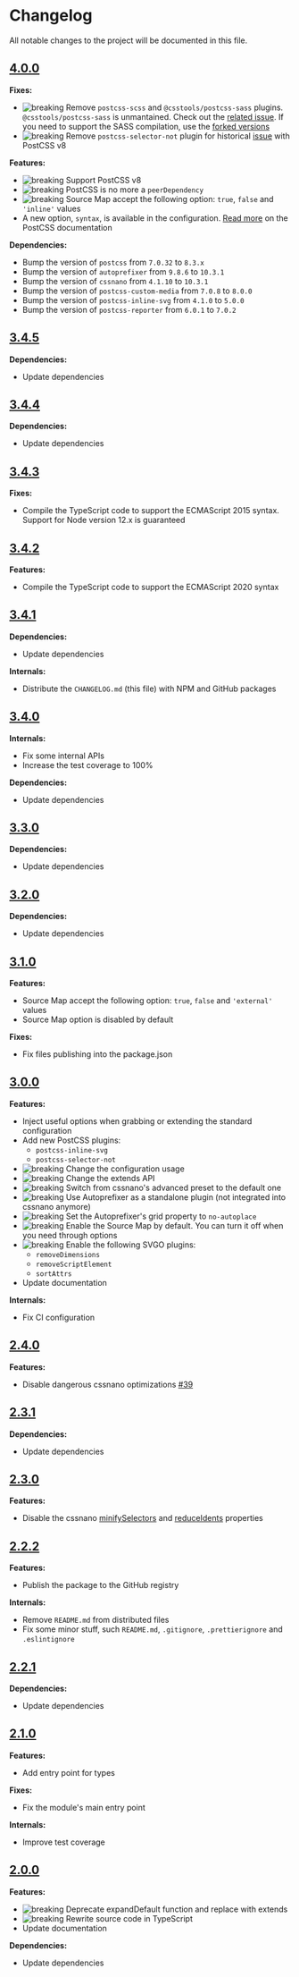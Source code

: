 # Changelog

All notable changes to the project will be documented in this file.

## [4.0.0](https://github.com/giotramu/postcss-config/releases/tag/4.0.0)

**Fixes:**

- ![breaking] Remove `postcss-scss` and `@csstools/postcss-sass` plugins. `@csstools/postcss-sass` is unmantained. Check out the [related issue](https://github.com/csstools/postcss-sass/issues/24). If you need to support the SASS compilation, use the [forked versions](https://www.npmjs.com/package/@mozaic-ds/postcss-sass)
- ![breaking] Remove `postcss-selector-not` plugin for historical [issue](https://github.com/postcss/postcss-selector-not/pull/18) with PostCSS v8

**Features:**

- ![breaking] Support PostCSS v8
- ![breaking] PostCSS is no more a `peerDependency`
- ![breaking] Source Map accept the following option: `true`, `false` and `'inline'` values
- A new option, `syntax`, is available in the configuration. [Read more](https://github.com/postcss/postcss#syntaxes) on the PostCSS documentation

**Dependencies:**

- Bump the version of `postcss` from `7.0.32` to `8.3.x`
- Bump the version of `autoprefixer` from `9.8.6` to `10.3.1`
- Bump the version of `cssnano` from `4.1.10` to `10.3.1`
- Bump the version of `postcss-custom-media` from `7.0.8` to `8.0.0`
- Bump the version of `postcss-inline-svg` from `4.1.0` to `5.0.0`
- Bump the version of `postcss-reporter` from `6.0.1` to `7.0.2`

## [3.4.5](https://github.com/giotramu/postcss-config/releases/tag/3.4.5)

**Dependencies:**

- Update dependencies

## [3.4.4](https://github.com/giotramu/postcss-config/releases/tag/3.4.4)

**Dependencies:**

- Update dependencies

## [3.4.3](https://github.com/giotramu/postcss-config/releases/tag/3.4.3)

**Fixes:**

- Compile the TypeScript code to support the ECMAScript 2015 syntax. Support for Node version 12.x is guaranteed

## [3.4.2](https://github.com/giotramu/postcss-config/releases/tag/3.4.2)

**Features:**

- Compile the TypeScript code to support the ECMAScript 2020 syntax

## [3.4.1](https://github.com/giotramu/postcss-config/releases/tag/3.4.1)

**Dependencies:**

- Update dependencies

**Internals:**

- Distribute the `CHANGELOG.md` (this file) with NPM and GitHub packages

## [3.4.0](https://github.com/giotramu/postcss-config/releases/tag/3.4.0)

**Internals:**

- Fix some internal APIs
- Increase the test coverage to 100%

**Dependencies:**

- Update dependencies

## [3.3.0](https://github.com/giotramu/postcss-config/releases/tag/3.3.0)

**Dependencies:**

- Update dependencies

## [3.2.0](https://github.com/giotramu/postcss-config/releases/tag/3.2.0)

**Dependencies:**

- Update dependencies

## [3.1.0](https://github.com/giotramu/postcss-config/releases/tag/3.1.0)

**Features:**

- Source Map accept the following option: `true`, `false` and `'external'` values
- Source Map option is disabled by default

**Fixes:**

- Fix files publishing into the package.json

## [3.0.0](https://github.com/giotramu/postcss-config/releases/tag/3.0.0)

**Features:**

- Inject useful options when grabbing or extending the standard configuration
- Add new PostCSS plugins:
  - `postcss-inline-svg`
  - `postcss-selector-not`
- ![breaking] Change the configuration usage
- ![breaking] Change the extends API
- ![breaking] Switch from cssnano's advanced preset to the default one
- ![breaking] Use Autoprefixer as a standalone plugin (not integrated into cssnano anymore)
- ![breaking] Set the Autoprefixer's grid property to `no-autoplace`
- ![breaking] Enable the Source Map by default. You can turn it off when you need through options
- ![breaking] Enable the following SVGO plugins:
  - `removeDimensions`
  - `removeScriptElement`
  - `sortAttrs`
- Update documentation

**Internals:**

- Fix CI configuration

## [2.4.0](https://github.com/giotramu/postcss-config/releases/tag/2.4.0)

**Features:**

- Disable dangerous cssnano optimizations [#39](https://github.com/giotramu/postcss-config/pull/39)

## [2.3.1](https://github.com/giotramu/postcss-config/releases/tag/2.3.1)

**Dependencies:**

- Update dependencies

## [2.3.0](https://github.com/giotramu/postcss-config/releases/tag/2.3.0)

**Features:**

- Disable the cssnano [minifySelectors](https://cssnano.co/optimisations/minifyselectors) and [reduceIdents](https://cssnano.co/optimisations/reduceidents) properties

## [2.2.2](https://github.com/giotramu/postcss-config/releases/tag/2.2.2)

**Features:**

- Publish the package to the GitHub registry

**Internals:**

- Remove `README.md` from distributed files
- Fix some minor stuff, such `README.md`, `.gitignore`, `.prettierignore` and `.eslintignore`

## [2.2.1](https://github.com/giotramu/postcss-config/releases/tag/2.2.1)

**Dependencies:**

- Update dependencies

## [2.1.0](https://github.com/giotramu/postcss-config/releases/tag/2.1.0)

**Features:**

- Add entry point for types

**Fixes:**

- Fix the module's main entry point

**Internals:**

- Improve test coverage

## [2.0.0](https://github.com/giotramu/postcss-config/releases/tag/2.0.0)

**Features:**

- ![breaking] Deprecate expandDefault function and replace with extends
- ![breaking] Rewrite source code in TypeScript
- Update documentation

**Dependencies:**

- Update dependencies

[breaking]: https://shields.io/badge/-breaking-202d3a?style=flat-square
